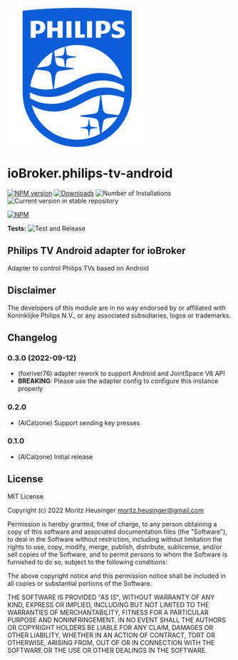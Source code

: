 ![Logo](admin/philips-tv-android.png)
# ioBroker.philips-tv-android

[![NPM version](https://img.shields.io/npm/v/iobroker.philips-tv-android.svg)](https://www.npmjs.com/package/iobroker.philips-tv-android)
[![Downloads](https://img.shields.io/npm/dm/iobroker.philips-tv-android.svg)](https://www.npmjs.com/package/iobroker.philips-tv-android)
![Number of Installations](https://iobroker.live/badges/philips-tv-android-installed.svg)
![Current version in stable repository](https://iobroker.live/badges/philips-tv-android-stable.svg)

[![NPM](https://nodei.co/npm/iobroker.philips-tv-android.png?downloads=true)](https://nodei.co/npm/iobroker.philips-tv-android/)

**Tests:** ![Test and Release](https://github.com/foxriver76/ioBroker.philips-tv-android/workflows/Test%20and%20Release/badge.svg)

## Philips TV Android adapter for ioBroker
Adapter to control Philips TVs based on Android

## Disclaimer
The developers of this module are in no way endorsed by or affiliated with Koninklijke Philips N.V., 
or any associated subsidiaries, logos or trademarks.

## Changelog
<!--
    Placeholder for the next version (at the beginning of the line):
    ### **WORK IN PROGRESS**
-->
### 0.3.0 (2022-09-12)
* (foxriver76) adapter rework to support Android and JointSpace V6 API
* __BREAKING__: Please use the adapter config to configure this instance properly

### 0.2.0
* (AlCalzone) Support sending key presses

### 0.1.0
* (AlCalzone) Initial release

## License
MIT License

Copyright (c) 2022 Moritz Heusinger <moritz.heusinger@gmail.com>

Permission is hereby granted, free of charge, to any person obtaining a copy
of this software and associated documentation files (the "Software"), to deal
in the Software without restriction, including without limitation the rights
to use, copy, modify, merge, publish, distribute, sublicense, and/or sell
copies of the Software, and to permit persons to whom the Software is
furnished to do so, subject to the following conditions:

The above copyright notice and this permission notice shall be included in all
copies or substantial portions of the Software.

THE SOFTWARE IS PROVIDED "AS IS", WITHOUT WARRANTY OF ANY KIND, EXPRESS OR
IMPLIED, INCLUDING BUT NOT LIMITED TO THE WARRANTIES OF MERCHANTABILITY,
FITNESS FOR A PARTICULAR PURPOSE AND NONINFRINGEMENT. IN NO EVENT SHALL THE
AUTHORS OR COPYRIGHT HOLDERS BE LIABLE FOR ANY CLAIM, DAMAGES OR OTHER
LIABILITY, WHETHER IN AN ACTION OF CONTRACT, TORT OR OTHERWISE, ARISING FROM,
OUT OF OR IN CONNECTION WITH THE SOFTWARE OR THE USE OR OTHER DEALINGS IN THE
SOFTWARE.
